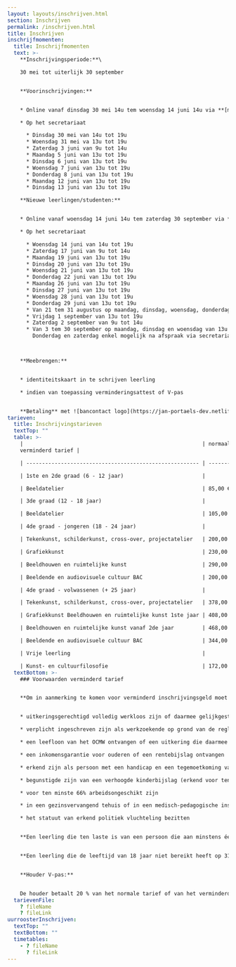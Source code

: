 ```yaml
---
layout: layouts/inschrijven.html
section: Inschrijven
permalink: /inschrijven.html
title: Inschrijven
inschrijfmomenten:
  title: Inschrijfmomenten
  text: >-
    **Inschrijvingsperiode:**\

    30 mei tot uiterlijk 30 september


    **Voorinschrijvingen:**


    * Online vanaf dinsdag 30 mei 14u tem woensdag 14 juni 14u via **[mijnacademie.be](http://www.mijnacademie.be/ "naar mijnacademie.be")**

    * O﻿p het secretariaat

      * D﻿insdag 30 mei van 14u tot 19u
      * W﻿oensdag 31 mei va 13u tot 19u
      * Z﻿aterdag 3 juni van 9u tot 14u
      * M﻿aandag 5 juni van 13u tot 19u
      * D﻿insdag 6 juni van 13u tot 19u
      * W﻿oensdag 7 juni van 13u tot 19u
      * D﻿onderdag 8 juni van 13u tot 19u
      * M﻿aandag 12 juni van 13u tot 19u
      * D﻿insdag 13 juni van 13u tot 19u

    **Nieuwe leerlingen/studenten:**


    * O﻿nline vanaf woensdag 14 juni 14u tem zaterdag 30 september via **[mijnacademie.be](http://www.mijnacademie.be/ "naar mijnacademie.be")**

    * O﻿p het secretariaat

      * W﻿oensdag 14 juni van 14u tot 19u
      * Z﻿aterdag 17 juni van 9u tot 14u
      * M﻿aandag 19 juni van 13u tot 19u
      * D﻿insdag 20 juni van 13u tot 19u
      * W﻿oensdag 21 juni van 13u tot 19u
      * D﻿onderdag 22 juni van 13u tot 19u
      * M﻿aandag 26 juni van 13u tot 19u
      * D﻿insdag 27 juni van 13u tot 19u
      * W﻿oensdag 28 juni van 13u tot 19u
      * D﻿onderdag 29 juni van 13u tot 19u
      * V﻿an 21 tem 31 augustus op maandag, dinsdag, woensdag, donderdag en vrijdag van 13u tot 19u
      * V﻿rijdag 1 september van 13u tot 19u
      * Z﻿aterdag 2 september van 9u tot 14u
      * V﻿an 3 tem 30 september op maandag, dinsdag en woensdag van 13u tot 19u \
        Donderdag en zaterdag enkel mogelijk na afspraak via secretariaat.academiebeeldendekunsten@sovilvoorde.be



    **Meebrengen:** 


    * identiteitskaart in te schrijven leerling

    * i﻿ndien van toepassing verminderingsattest of V-pas


    **Betaling** met ![bancontact logo](https://jan-portaels-dev.netlify.app/images/bancontact-logo.svg)
tarieven:
  title: Inschrijvingstarieven
  textTop: ""
  table: >-
    |                                                         | normaal tarief |
    verminderd tarief |

    | ------------------------------------------------------- | -------------- | ----------------- |

    | 1ste en 2de graad (6 - 12 jaar)                         |                |                   |

    | Beeldatelier                                            | 85,00 €        | 64,00 €           |

    | 3de graad (12 - 18 jaar)                                |                |                   |

    | Beeldatelier                                            | 105,00 €       | 84,00 €           |

    | 4de graad - jongeren (18 - 24 jaar)                     |                |                   |

    | Tekenkunst, schilderkunst, cross-over, projectatelier   | 200,00 €       | \-                |

    | Grafiekkunst                                            | 230,00 €       | \-                |

    | Beeldhouwen en ruimtelijke kunst                        | 290,00 €       | \-                |

    | Beeldende en audiovisuele cultuur BAC                   | 200,00 €       | \-                |

    | 4de graad - volwassenen (+ 25 jaar)                     |                |                   |

    | Tekenkunst, schilderkunst, cross-over, projectatelier   | 378,00 €       | 200,00 €          |

    | Grafiekkunst Beeldhouwen en ruimtelijke kunst 1ste jaar | 408,00 €       | 230,00 €          |

    | Beeldhouwen en ruimtelijke kunst vanaf 2de jaar         | 468,00 €       | 290,00 €          |

    | Beeldende en audiovisuele cultuur BAC                   | 344,00 €       | 145,00 €          |

    | Vrije leerling                                          |                |                   |

    | Kunst- en cultuurfilosofie                              | 172,00 €       | \-                |
  textBottom: >-
    ### Voorwaarden verminderd tarief


    **Om in aanmerking te komen voor verminderd inschrijvingsgeld moet de leerling op de dag van de inschrijving aan minstens één van de volgende voorwaarden voldoen:**


    * uitkeringsgerechtigd volledig werkloos zijn of daarmee gelijkgesteld zijn

    * verplicht ingeschreven zijn als werkzoekende op grond van de reglementering in verband met de arbeidsvoorziening en de werkloosheid

    * een leefloon van het OCMW ontvangen of een uitkering die daarmee gelijkgesteld is

    * een inkomensgarantie voor ouderen of een rentebijslag ontvangen

    * erkend zijn als persoon met een handicap en een tegemoetkoming van de Federale Overheidsdienst Sociale Zekerheid ontvangen

    * begunstigde zijn van een verhoogde kinderbijslag (erkend voor ten minste 66%)

    * voor ten minste 66% arbeidsongeschikt zijn

    * in een gezinsvervangend tehuis of in een medisch-pedagogische instelling of in een pleeggezin verblijven

    * het statuut van erkend politiek vluchteling bezitten


    **Een leerling die ten laste is van een persoon die aan minstens één van de voorwaarden voldoet, vermeld bij A., komt eveneens in aanmerking voor het verminderde inschrijvingsgeld.**


    **Een leerling die de leeftijd van 18 jaar niet bereikt heeft op 31 december van het schooljaar in kwestie, betaalt het verminderd inschrijvingsgeld:**


    **Houder V-pas:**


    De houder betaalt 20 % van het normale tarief of van het verminderd tarief mits voorlegging van de nodige attesten vermeld in rubriek A en 20 % van de materiaalkost, reeds verrekend in het tarief.
  tarievenFile:
    ? fileName
    ? fileLink
uurroosterInschrijven:
  textTop: ""
  textBottom: ""
  timetables:
    - ? fileName
      ? fileLink
---
```

